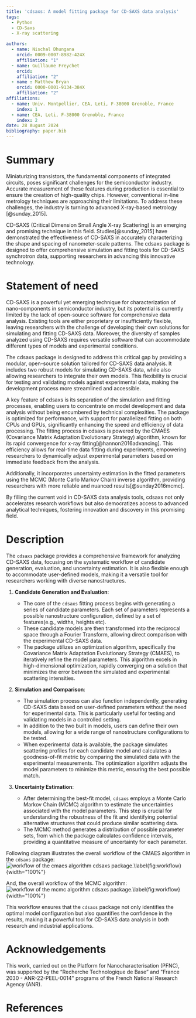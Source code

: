 ```yaml
---
title: 'cdsaxs: A model fitting package for CD-SAXS data analysis'
tags:
  - Python
  - CD-Saxs
  - X-ray scattering

authors:
  - name: Nischal Dhungana
    orcid: 0009-0007-8982-424X
    affiliation: "1"
  - name: Guillaume Freychet
    orcid: 
    affiliation: "2"
  - name : Matthew Bryan
    orcid: 0000-0001-9134-384X
    affiliation: "2"
affiliations:
  - name: Univ. Montpellier, CEA, Leti, F-38000 Grenoble, France
    index: 1
  - name: CEA, Leti, F-38000 Grenoble, France
    index: 2
date: 28 August 2024
bibliography: paper.bib
---
```


# Summary

Miniaturizing transistors, the fundamental components of integrated circuits, poses significant challenges for the semiconductor industry. Accurate measurement of these features during production is essential to ensure the creation of high-quality chips. However, conventional in-line metrology techniques are approaching their limitations. To address these challenges, the industry is turning to advanced X-ray-based metrology [@sunday_2015].

CD-SAXS (Critical Dimension Small Angle X-ray Scattering) is an emerging and promising technique in this field. Studies[@sunday_2015] have demonstrated the effectiveness of CD-SAXS in accurately characterizing the shape and spacing of nanometer-scale patterns. The cdsaxs package is designed to offer comprehensive simulation and fitting tools for CD-SAXS synchrotron data, supporting researchers in advancing this innovative technology.


# Statement of need

CD-SAXS is a powerful yet emerging technique for characterization of nano-components in semiconductor industry, but its potential is currently limited by the lack of open-source software for comprehensive data analysis. Existing tools are either proprietary or insufficiently flexible, leaving researchers with the challenge of developing their own solutions for simulating and fitting CD-SAXS data. Moreover, the diversity of samples analyzed using CD-SAXS requires versatile software that can accommodate different types of models and experimental conditions.

The cdsaxs package is designed to address this critical gap by providing a modular, open-source solution tailored for CD-SAXS data analysis. It includes two robust models for simulating CD-SAXS data, while also allowing researchers to integrate their own models. This flexibility is crucial for testing and validating models against experimental data, making the development process more streamlined and accessible.

A key feature of cdsaxs is its separation of the simulation and fitting processes, enabling users to concentrate on model development and data analysis without being encumbered by technical complexities. The package is optimized for performance, with support for parallelized fitting on both CPUs and GPUs, significantly enhancing the speed and efficiency of data processing. The fitting process in cdsaxs is powered by the CMAES (Covariance Matrix Adaptation Evolutionary Strategy) algorithm, known for its rapid convergence for x-ray fitting[@hannon2016advancing]. This efficiency allows for real-time data fitting during experiments, empowering researchers to dynamically adjust experimental parameters based on immediate feedback from the analysis.

Additionally, it incorporates uncertainty estimation in the fitted parameters using the MCMC (Monte Carlo Markov Chain) inverse algorithm, providing researchers with more reliable and nuanced results[@sunday2016mcmc].

By filling the current void in CD-SAXS data analysis tools, cdsaxs not only accelerates research workflows but also democratizes access to advanced analytical techniques, fostering innovation and discovery in this promising field.

# Description

The `cdsaxs` package provides a comprehensive framework for analyzing CD-SAXS data, focusing on the systematic workflow of candidate generation, evaluation, and uncertainty estimation. It is also flexible enough to accommodate user-defined models, making it a versatile tool for researchers working with diverse nanostructures.

1. **Candidate Generation and Evaluation**:
    - The core of the `cdsaxs` fitting process begins with generating a series of candidate parameters. Each set of parameters represents a possible nanostructure configuration, defined by a set of features(e.g., widths, heights etc).
    - These candidate models are then transformed into the reciprocal space through a Fourier Transform, allowing direct comparison with the experimental CD-SAXS data.
    - The package utilizes an optimization algorithm, specifically the Covariance Matrix Adaptation Evolutionary Strategy (CMAES), to iteratively refine the model parameters. This algorithm excels in high-dimensional optimization, rapidly converging on a solution that minimizes the error between the simulated and experimental scattering intensities.

2. **Simulation and Comparison**:
    - The simulation process can also function independently, generating CD-SAXS data based on user-defined parameters without the need for experimental data. This is particularly useful for testing and validating models in a controlled setting.
    - In addition to the two built in models, users can define their own models, allowing for a wide range of nanostructure configurations to be tested.
    - When experimental data is available, the package simulates scattering profiles for each candidate model and calculates a goodness-of-fit metric by comparing the simulated data with the experimental measurements. The optimization algorithm adjusts the model parameters to minimize this metric, ensuring the best possible match.

3. **Uncertainty Estimation**:
    - After determining the best-fit model, `cdsaxs` employs a Monte Carlo Markov Chain (MCMC) algorithm to estimate the uncertainties associated with the model parameters. This step is crucial for understanding the robustness of the fit and identifying potential alternative structures that could produce similar scattering data.
    - The MCMC method generates a distribution of possible parameter sets, from which the package calculates confidence intervals, providing a quantitative measure of uncertainty for each parameter.

Following diagram illustrates the overall workflow of the CMAES algorithm in the `cdsaxs` package:
 ![workflow of the cmaes algorithm cdsaxs package.\label{fig:workflow}](cmaes_overall.png){width="100%"}

 And, the overall workflow of the MCMC algorithm:
 ![workflow of the mcmc algorithm cdsaxs package.\label{fig:workflow}](mcmc_overall.png){width="100%"}

This workflow ensures that the `cdsaxs` package not only identifies the optimal model configuration but also quantifies the confidence in the results, making it a powerful tool for CD-SAXS data analysis in both research and industrial applications.

# Acknowledgements

This work, carried out on the Platform for Nanocharacterisation (PFNC), was supported by the “Recherche Technologique de Base” and "France 2030 - ANR-22-PEEL-0014" programs of the French National Research Agency (ANR).

# References